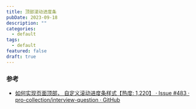 ```yaml
---
title: 顶部滚动进度条
pubDate: 2023-09-18
description: ""
categories:
  - default
tags:
  - default
featured: false
draft: true
---
```


### 参考

- [如何实现页面顶部， 自定义滚动进度条样式【热度: 1,220】 · Issue #483 · pro-collection/interview-question · GitHub](https://github.com/pro-collection/interview-question/issues/483)
